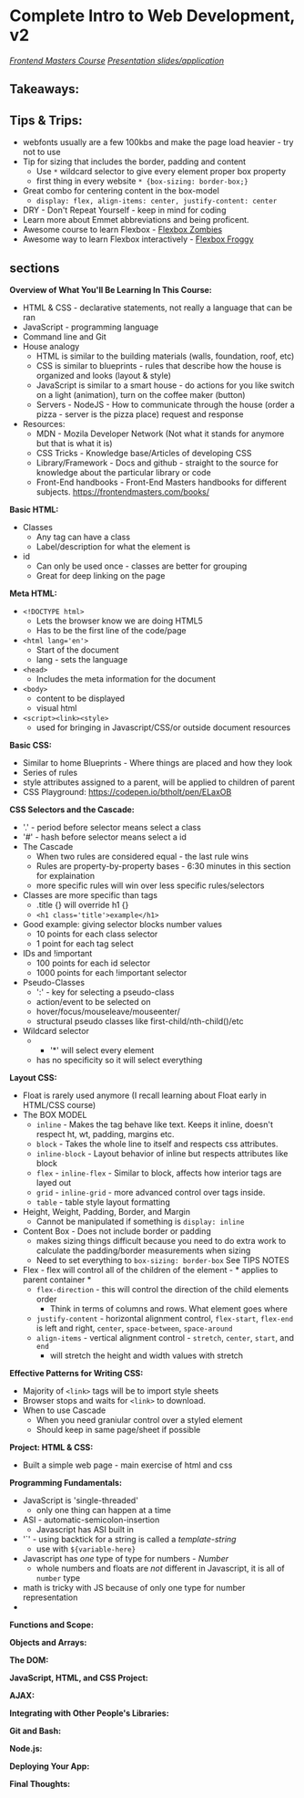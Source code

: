 # Complete Intro to Web Development, v2 #
*[Frontend Masters Course](https://btholt.github.io/intro-to-web-dev-v2/)*
*[Presentation slides/application](https://btholt.github.io/intro-to-web-dev-v2/)*
## Takeaways: ##

## Tips & Trips: ##
  * webfonts usually are a few 100kbs and make the page load heavier - try not to use
  * Tip for sizing that includes the border, padding and content
    * Use `*` wildcard selector to give every element proper box property
    * first thing in every website `* {box-sizing: border-box;}`
  * Great combo for centering content in the box-model
    * `display: flex, align-items: center, justify-content: center`
  * DRY - Don't Repeat Yourself - keep in mind for coding
  * Learn more about Emmet abbreviations and being proficent.
  * Awesome course to learn Flexbox - [Flexbox Zombies](https://geddski.teachable.com/p/flexbox-zombies)
  * Awesome way to learn Flexbox interactively - [Flexbox Froggy](https://flexboxfroggy.com/)

## sections ##

**Overview of What You'll Be Learning In This Course:**
  * HTML & CSS - declarative statements, not really a language that can be ran
  * JavaScript - programming language
  * Command line and Git
  * House analogy
    * HTML is similar to the building materials (walls, foundation, roof, etc)
    * CSS is similar to blueprints - rules that describe how the house is organized and looks (layout & style)
    * JavaScript is similar to a smart house - do actions for you like switch on a light (animation), turn on the coffee maker (button)
    * Servers - NodeJS - How to communicate through the house (order a pizza - server is the pizza place) request and response
  * Resources:
    * MDN - Mozila Developer Network (Not what it stands for anymore but that is what it is)
    * CSS Tricks - Knowledge base/Articles of developing CSS
    * Library/Framework - Docs and github - straight to the source for knowledge about the particular library or code
    * Front-End handbooks - Front-End Masters handbooks for different subjects. https://frontendmasters.com/books/ 

**Basic HTML:**
  * Classes
    * Any tag can have a class
    * Label/description for what the element is
  * id
    * Can only be used once - classes are better for grouping
    * Great for deep linking on the page

**Meta HTML:**
  * `<!DOCTYPE html>`
    * Lets the browser know we are doing HTML5
    * Has to be the first line of the code/page
  * `<html lang='en'>`
    * Start of the document
    * lang - sets the language
  * `<head>`
    * Includes the meta information for the document
  * `<body>`
    * content to be displayed
    * visual html
  * `<script><link><style>`
    * used for bringing in Javascript/CSS/or outside document resources

**Basic CSS:**
  * Similar to home Blueprints - Where things are placed and how they look
  * Series of rules
  * style attributes assigned to a parent, will be applied to children of parent
  * CSS Playground: https://codepen.io/btholt/pen/ELaxOB

**CSS Selectors and the Cascade:**
  * '.' - period before selector means select a class
  * '#' - hash before selector means select a id
  * The Cascade
    * When two rules are considered equal - the last rule wins
    * Rules are property-by-property bases - 6:30 minutes in this section for explaination
    * more specific rules will win over less specific rules/selectors
  * Classes are more specific than tags
    * .title {} will override h1 {}
    * `<h1 class='title'>example</h1>`
  * Good example: giving selector blocks number values
    * 10 points for each class selector
    * 1 point for each tag select
  * IDs and !important
    * 100 points for each id selector
    * 1000 points for each !important selector
  * Pseudo-Classes
    * ':' - key for selecting a pseudo-class
    * action/event to be selected on
    * hover/focus/mouseleave/mouseenter/
    * structural pseudo classes like first-child/nth-child()/etc
  * Wildcard selector
    * - '*' will select every element
    * has no specificity so it will select everything

**Layout CSS:**
  * Float is rarely used anymore (I recall learning about Float early in HTML/CSS course)
  * The BOX MODEL
    * `inline` - Makes the tag behave like text. Keeps it inline, doesn't respect ht, wt, padding, margins etc.
    * `block` - Takes the whole line to itself and respects css attributes.
    * `inline-block` - Layout behavior of inline but respects attributes like block
    * `flex` - `inline-flex` - Similar to block, affects how interior tags are layed out
    * `grid` - `inline-grid` - more advanced control over tags inside.
    * `table` - table style layout formatting
  * Height, Weight, Padding, Border, and Margin
    * Cannot be manipulated if something is `display: inline`
  * Content Box - Does not include border or padding
    * makes sizing things difficult because you need to do extra work to calculate the padding/border measurements when sizing
    * Need to set everything to `box-sizing: border-box` See TIPS NOTES
  * Flex - flex will control all of the children of the element - * applies to parent container *
    * `flex-direction` - this will control the direction of the child elements order
      * Think in terms of columns and rows. What element goes where
    * `justify-content` - horizontal alignment control, `flex-start`, `flex-end` is left and right, `center`, `space-between`, `space-around`
    * `align-items` - vertical alignment control - `stretch`, `center`, `start`, and `end`
      * will stretch the height and width values with stretch

**Effective Patterns for Writing CSS:**
  * Majority of `<link>` tags will be to import style sheets
  * Browser stops and waits for `<link>` to download.
  * When to use Cascade
    * When you need graniular control over a styled element
    * Should keep in same page/sheet if possible

**Project: HTML & CSS:**
  * Built a simple web page - main exercise of html and css

**Programming Fundamentals:**
  * JavaScript is 'single-threaded'
    * only one thing can happen at a time
  * ASI - automatic-semicolon-insertion
    * Javascript has ASI built in
  * '`' - using backtick for a string is called a *template-string*
    * use with `${variable-here}`
  * Javascript has *one* type of type for numbers - *Number*
    * whole numbers and floats are *not* different in Javascript, it is all of `number` type
  * math is tricky with JS because of only one type for number representation
  * 

**Functions and Scope:**

**Objects and Arrays:**

**The DOM:**

**JavaScript, HTML, and CSS Project:**

**AJAX:**

**Integrating with Other People's Libraries:**

**Git and Bash:**

**Node.js:**

**Deploying Your App:**

**Final Thoughts:**